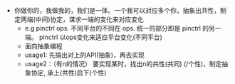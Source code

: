 
- 你做你的，我做我的，我们是一体。一个我可以对应多个你，抽象出共性，制定两端(中间)协定，谋求一端的变化来对应变化
    - e.g pinctrl ops. 不同平台的不同在 ops. 统一的部分即是 pinctrl 的另一端。 pinctrl 以ops变化来适应平台变化(不同平台)
    - 面向抽象编程
    - usage1: 先搞出对上的API(抽象)，再去实现
    - usage2：（有n的情况） 要实现某时，找出n的共性(共同) (/个性)，制定抽象协定, 承上(共性)启下(个性) 
